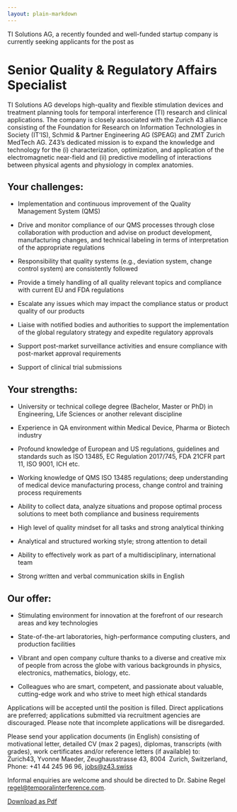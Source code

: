 ```yaml
---
layout: plain-markdown
---
```


TI Solutions AG, a recently founded and well-funded startup company is currently seeking applicants for the post as

# Senior Quality & Regulatory Affairs Specialist

TI Solutions AG develops high-quality and flexible stimulation devices and
treatment planning tools for temporal interference (TI) research and
clinical applications.  The company is closely associated with the Zurich 43
alliance consisting of the Foundation for Research on Information
Technologies in Society (IT’IS), Schmid & Partner Engineering AG (SPEAG) and
ZMT Zurich MedTech AG.  Z43’s dedicated mission is to expand the knowledge
and technology for the (i) characterization, optimization, and application
of the electromagnetic near-field and (ii) predictive modelling of
interactions between physical agents and physiology in complex anatomies.

## Your challenges:

* Implementation and continuous improvement of the Quality Management System
  (QMS)

* Drive and monitor compliance of our QMS processes through close
  collaboration with production and advise on product development,
  manufacturing changes, and technical labeling in terms of interpretation
  of the appropriate regulations

* Responsibility that quality systems (e.g., deviation system, change
  control system) are consistently followed

* Provide a timely handling of all quality relevant topics and compliance
  with current EU and FDA regulations

* Escalate any issues which may impact the compliance status or product
  quality of our products

* Liaise with notified bodies and authorities to support the implementation
  of the global regulatory strategy and expedite regulatory approvals

* Support post-market surveillance activities and ensure compliance with
  post-market approval requirements

* Support of clinical trial submissions

## Your strengths:

* University or technical college degree (Bachelor, Master or PhD) in
  Engineering, Life Sciences or another relevant discipline

* Experience in QA environment within Medical Device, Pharma or Biotech
  industry

* Profound knowledge of European and US regulations, guidelines and
  standards such as ISO 13485, EC Regulation 2017/745, FDA 21CFR part 11,
  ISO 9001, ICH etc.

* Working knowledge of QMS ISO 13485 regulations; deep understanding of
  medical device manufacturing process, change control and training process
  requirements

* Ability to collect data, analyze situations and propose optimal process
  solutions to meet both compliance and business requirements

* High level of quality mindset for all tasks and strong analytical thinking

* Analytical and structured working style; strong attention to detail

* Ability to effectively work as part of a multidisciplinary, international
  team

* Strong written and verbal communication skills in English

## Our offer:

* Stimulating environment for innovation at the forefront of our research
  areas and key technologies 

* State-of-the-art laboratories, high-performance computing clusters, and
  production facilities

* Vibrant and open company culture thanks to a diverse and creative mix of
  people from across the globe with various backgrounds in physics,
  electronics, mathematics, biology, etc.

* Colleagues who are smart, competent, and passionate about valuable,
  cutting-edge work and who strive to meet high ethical standards

Applications will be accepted until the position is filled.  Direct
applications are preferred; applications submitted via recruitment agencies
are discouraged.  Please note that incomplete applications will be
disregarded.

Please send your application documents (in English) consisting of
motivational letter, detailed CV (max 2 pages), diplomas, transcripts (with
grades), work certificates and/or reference letters (if available) to:
<br>Zurich43, Yvonne Maeder, Zeughausstrasse 43, 8004 &nbsp;Zurich,
Switzerland, Phone: +41 44 245 96 96, <jobs@z43.swiss>

Informal enquiries are welcome and should be directed to Dr. Sabine Regel <regel@temporalinterference.com>.

[Download as Pdf](assets/pdfs/JobAd_Sen_Qual_Reg_Affairs_Specialist_updated.pdf)

